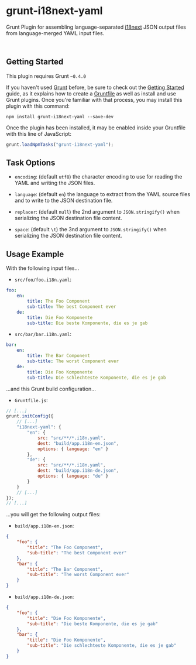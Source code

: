 
# grunt-i18next-yaml

Grunt Plugin for assembling language-separated [i18next](http://i18next.com/) JSON output files from language-merged YAML input files.

<p/>
<img src="https://nodei.co/npm/grunt-i18next-yaml.png?downloads=true&stars=true" alt=""/>

<p/>
<img src="https://david-dm.org/rse/grunt-i18next-yaml.png" alt=""/>

## Getting Started

This plugin requires Grunt `~0.4.0`

If you haven't used [Grunt](http://gruntjs.com/)
before, be sure to check out the [Getting
Started](http://gruntjs.com/getting-started) guide, as it explains how
to create a [Gruntfile](http://gruntjs.com/sample-gruntfile) as well as
install and use Grunt plugins. Once you're familiar with that process,
you may install this plugin with this command:

```shell
npm install grunt-i18next-yaml --save-dev
```

Once the plugin has been installed, it may be enabled inside your
Gruntfile with this line of JavaScript:

```js
grunt.loadNpmTasks("grunt-i18next-yaml");
```

## Task Options

- `encoding`: (default `utf8`) the character encoding to use for reading the YAML and writing the JSON files.

- `language`: (default `en`) the language to extract from the YAML source files and to write to the JSON destination file.

- `replacer`: (default `null`) the 2nd argument to `JSON.stringify()` when serializing the JSON destination file content.

- `space`: (default `\t`) the 3nd argument to `JSON.stringify()` when serializing the JSON destination file content.

## Usage Example

With the following input files...

- `src/foo/foo.i18n.yaml`:

```yaml
foo:
    en:
        title: The Foo Component
        sub-title: The best Component ever
    de:
        title: Die Foo Komponente
        sub-title: Die beste Komponente, die es je gab
```

- `src/bar/bar.i18n.yaml`:

```yaml
bar:
    en:
        title: The Bar Component
        sub-title: The worst Component ever
    de:
        title: Die Foo Komponente
        sub-title: Die schlechteste Komponente, die es je gab
```

...and this Grunt build configuration...

- `Gruntfile.js`:

```js
// [...]
grunt.initConfig({
    // [...]
    "i18next-yaml": {
        "en": {
            src: "src/**/*.i18n.yaml",
            dest: "build/app.i18n-en.json",
            options: { language: "en" }
        },
        "de": {
            src: "src/**/*.i18n.yaml",
            dest: "build/app.i18n-de.json",
            options: { language: "de" }
        }
    }
    // [...]
});
// [...]
```

...you will get the following output files:

- `build/app.i18n-en.json`:

```json
{
    "foo": {
        "title": "The Foo Component",
        "sub-title": "The best Component ever"
    },
    "bar": {
        "title": "The Bar Component",
        "sub-title": "The worst Component ever"
    }
}
```

- `build/app.i18n-de.json`:

```json
{
    "foo": {
        "title": "Die Foo Komponente",
        "sub-title": "Die beste Komponente, die es je gab"
    },
    "bar": {
        "title": "Die Foo Komponente",
        "sub-title": "Die schlechteste Komponente, die es je gab"
    }
}
```


